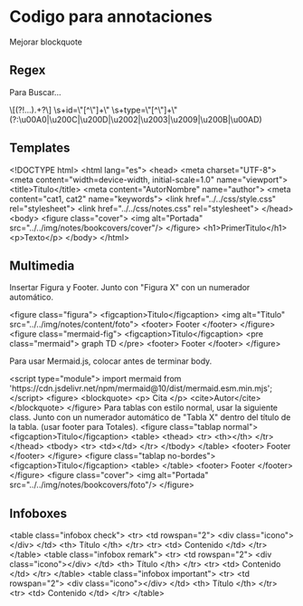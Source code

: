 # Codigo para annotaciones

Mejorar blockquote

## Regex

Para Buscar...

<tabs>
<tab title="[x]">
<code-block lang="regex">
\[(?!…).+?\]
</code-block>
</tab>
<tab title="id=x">
<code-block lang="regex">
\s+id=\"[^\"]+\"
</code-block>
</tab>
<tab title="type=x">
<code-block lang="regex">
\s+type=\"[^\"]+\"
</code-block>
</tab>
<tab title="Espacios en blanco">
<code-block lang="regex">
(?:\u00A0|\u200C|\u200D|\u2002|\u2003|\u2009|\u200B|\u00AD)
</code-block>
</tab>
</tabs>

## Templates

<tabs>
<tab title="Anotaciones">
<code-block lang="html">
&lt;!DOCTYPE html&gt;
&lt;html lang="es"&gt;
&lt;head&gt;
  &lt;meta charset="UTF-8"&gt;
  &lt;meta content="width=device-width, initial-scale=1.0" name="viewport"&gt;
  &lt;title&gt;Titulo&lt;/title&gt;
  &lt;meta content="AutorNombre" name="author"&gt;
  &lt;meta content="cat1, cat2" name="keywords"&gt;
  &lt;link href="../../css/style.css" rel="stylesheet"&gt;
  &lt;link href="../../css/notes.css" rel="stylesheet"&gt;
&lt;/head&gt;
&lt;body&gt;
&lt;figure class="cover"&gt;
  &lt;img alt="Portada" src="../../img/notes/bookcovers/cover"/&gt;
&lt;/figure&gt;
&lt;h1&gt;PrimerTitulo&lt;/h1&gt;
&lt;p&gt;Texto&lt;/p&gt;
&lt;/body&gt;
&lt;/html&gt;
</code-block>
</tab>
</tabs>

## Multimedia

Insertar Figura y Footer. Junto con "Figura X" con un numerador automático.

<tabs>
<tab title="Figura">
<code-block lang="html">
&lt;figure class="figura"&gt;
  &lt;figcaption&gt;Titulo&lt;/figcaption&gt;
  &lt;img alt="Titulo" src="../../img/notes/content/foto"&gt;
  &lt;footer&gt;
    Footer
  &lt;/footer&gt;
&lt;/figure&gt;
</code-block>

</tab>
<tab title="Mermaid">
<code-block lang="html">
&lt;figure class="mermaid-fig"&gt;
  &lt;figcaption&gt;Titulo&lt;/figcaption&gt;
  &lt;pre class="mermaid"&gt;
  graph TD
  &lt;/pre&gt;
  &lt;footer&gt;
    Footer
  &lt;/footer&gt;
&lt;/figure&gt;
</code-block>

Para usar Mermaid.js, colocar antes de terminar body.

<code-block lang="html">
&lt;script type="module"&gt;
  import mermaid from 'https://cdn.jsdelivr.net/npm/mermaid@10/dist/mermaid.esm.min.mjs';
&lt;/script&gt;
</code-block>
</tab>
<tab title="Cita">
<code-block lang="html">
&lt;figure&gt;
  &lt;blockquote&gt;
    &lt;p&gt;
      Cita
    &lt;/p&gt;
    &lt;cite&gt;Autor&lt;/cite&gt;
  &lt;/blockquote&gt;
&lt;/figure&gt;
</code-block>
</tab>
<tab title="Tabla normal">
Para tablas con estilo normal, usar la siguiente class. Junto con un numerador automático de "Tabla X" dentro del título
de la tabla. (usar footer para Totales).

<code-block lang="html">
&lt;figure class="tablap normal"&gt;
  &lt;figcaption&gt;Titulo&lt;/figcaption&gt;
  &lt;table&gt;
    &lt;thead&gt;
    &lt;tr&gt;
      &lt;th&gt;&lt;/th&gt;
    &lt;/tr&gt;
    &lt;/thead&gt;
    &lt;tbody&gt;
    &lt;tr&gt;
      &lt;td&gt;&lt;/td&gt;
    &lt;/tr&gt;
    &lt;/tbody&gt;
  &lt;/table&gt;
  &lt;footer&gt;
    Footer
  &lt;/footer&gt;
&lt;/figure&gt;
</code-block>

</tab>
<tab title="Tabla sin bordes">
<code-block lang="html">
&lt;figure class="tablap no-bordes"&gt;
  &lt;figcaption&gt;Titulo&lt;/figcaption&gt;
  &lt;table&gt;
  &lt;/table&gt;
  &lt;footer&gt;
    Footer
  &lt;/footer&gt;
&lt;/figure&gt;
</code-block>
</tab>

<tab title="Portada cover">
<code-block lang="html">
&lt;figure class="cover"&gt;
  &lt;img alt="Portada" src="../../img/notes/bookcovers/foto"/&gt;
&lt;/figure&gt;
</code-block>
</tab>
</tabs>

## Infoboxes

<tabs>
<tab title="Check">
<code-block lang="html">
&lt;table class=&quot;infobox check&quot;&gt;
  &lt;tr&gt;
    &lt;td rowspan=&quot;2&quot;&gt;
      &lt;div class=&quot;icono&quot;&gt;&lt;/div&gt;
    &lt;/td&gt;
    &lt;th&gt;
      Título
    &lt;/th&gt;
  &lt;/tr&gt;
  &lt;tr&gt;
    &lt;td&gt;
      Contenido
    &lt;/td&gt;
  &lt;/tr&gt;
&lt;/table&gt;
</code-block>
</tab>
<tab title="Remark">
<code-block lang="html">
&lt;table class=&quot;infobox remark&quot;&gt;
  &lt;tr&gt;
    &lt;td rowspan=&quot;2&quot;&gt;
      &lt;div class=&quot;icono&quot;&gt;&lt;/div&gt;
    &lt;/td&gt;
    &lt;th&gt;
      Título
    &lt;/th&gt;
  &lt;/tr&gt;
  &lt;tr&gt;
    &lt;td&gt;
      Contenido
    &lt;/td&gt;
  &lt;/tr&gt;
&lt;/table&gt;
</code-block>
</tab>
<tab title="Important">
<code-block lang="html">
&lt;table class=&quot;infobox important&quot;&gt;
  &lt;tr&gt;
    &lt;td rowspan=&quot;2&quot;&gt;
      &lt;div class=&quot;icono&quot;&gt;&lt;/div&gt;
    &lt;/td&gt;
    &lt;th&gt;
      Título
    &lt;/th&gt;
  &lt;/tr&gt;
  &lt;tr&gt;
    &lt;td&gt;
      Contenido
    &lt;/td&gt;
  &lt;/tr&gt;
&lt;/table&gt;
</code-block>
</tab>
</tabs>
